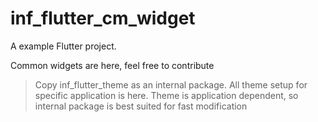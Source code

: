 # inf_flutter_cm_widget

A example Flutter project.

Common widgets are here, feel free to contribute

>Copy inf_flutter_theme as an internal package. All theme setup for specific application is here. Theme is application dependent, so internal package is best suited for fast modification

